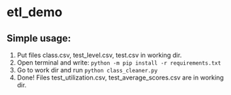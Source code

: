 # etl_demo

## Simple usage:

1. Put files class.csv, test_level.csv, test.csv in working dir.
2. Open terminal and write: ```python -m pip install -r requirements.txt```
3. Go to work dir and run ```python class_cleaner.py```
4. Done! Files test_utilization.csv, test_average_scores.csv are in working dir.
